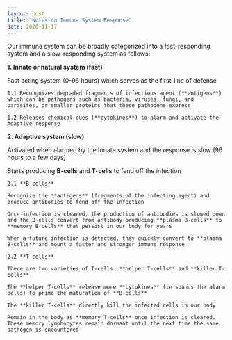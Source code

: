 ```yaml
---
layout: post
title: "Notes on Immune System Response"
date: 2020-11-17
---
```


Our immune system can be broadly categorized into a fast-responding system and a slow-responding system as follows:

**1. Innate or natural system (fast)**

Fast acting system (0-96 hours) which serves as the first-line of defense

    1.1 Recongnizes degraded fragments of infectious agent (**antigens**) which can be pathogens such as bacteria, viruses, fungi, and parasites, or smaller proteins that these pathogens express

    1.2 Releases chemical cues (**cytokines**) to alarm and activate the Adaptive response

    
**2. Adaptive system (slow)**

Activated when alarmed by the Innate system and the response is slow (96 hours to a few days)

Starts producing **B-cells** and **T-cells** to fend off the infection

    2.1 **B-cells**

    Recognize the **antigens** (fragments of the infecting agent) and produce antibodies to fend off the infection

    Once infection is cleared, the production of antibodies is slowed down and the B-cells convert from antibody-producing **plasma B-cells** to **memory B-cells** that persist in our body for years

    When a future infection is detected, they quickly convert to **plasma B-cells** and mount a faster and stronger immune response
    
    2.2 **T-cells**

    There are two varieties of T-cells: **helper T-cells** and **killer T-cells**

    The **helper T-cells** release more **cytokines** (ie sounds the alarm bells) to prime the maturation of **B-cells**

    The **killer T-cells** directly kill the infected cells in our body

    Remain in the body as **memory T-cells** once infection is cleared. These memory lymphocytes remain dormant until the next time the same pathogen is encountered
